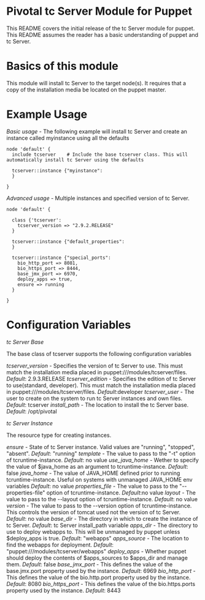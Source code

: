 # Pivotal tc Server Module for Puppet

This README covers the initial release of the tc Server module for puppet. This README assumes the reader has a basic understanding of puppet and tc Server.

# Basics of this module

This module will install tc Server to the target node(s). It requires that a copy of the installation media be located on the puppet master. 

# Example Usage

*Basic usage* - The following example will install tc Server and create an instance called myinstance using all the defaults

```puppet
node 'default' {
  include tcserver    # Include the base tcserver class. This will automatically install tc Server using the defaults

  tcserver::instance {"myinstance":
  }

}
```


*Advanced usage* - Multiple instances and specified version of tc Server.

```puppet
node 'default' {

  class {'tcserver':
    tcserver_version => "2.9.2.RELEASE"
  }

  tcserver::instance {"default_properties":
  }

  tcserver::instance {"special_ports":
    bio_http_port => 8081,
    bio_https_port => 8444,
    base_jmx_port => 6970,
    deploy_apps => true,
    ensure => running
  }

}
```

# Configuration Variables

*tc Server Base*

The base class of tcserver supports the following configuration variables

*tcserver_version* - Specifies the version of tc Server to use. This must match the installation media placed in puppet:///modules/tcserver/files. _Default_: 2.9.3.RELEASE
*tcserver_edition* - Specifies the edition of tc Server to use(standard, developer). This must match the installation media placed in puppet:///modules/tcserver/files. _Default_:developer
*tcserver_user* - The user to create on the system to run tc Server instances and own files. _Default_: tcserver
*install_path* - The location to install the tc Server base. _Default_: /opt/pivotal

*tc Server Instance*

The resource type for creating instances.

*ensure* - State of tc Server instance. Valid values are "running", "stopped", "absent". _Default_: "running"
*template* - The value to pass to the "-t" option of tcruntime-instance. _Default_: no value
*use_java_home* - Wether to specify the value of $java_home as an argument to tcruntime-instance. _Default_: false
*java_home* - The value of JAVA_HOME defined prior to running tcruntime-instance. Useful on systems with unmanaged JAVA_HOME env variables  _Default_: no value
*properties_file* - The value to pass to the "--properties-file" option of tcruntime-instance. _Default_:no value
*layout* - The value to pass to the --layout option of tcruntime-instance. _Default_: no value
*version* - The value to pass to the --version option of tcruntime-instance. This controls the version of tomcat used not the version of tc Server. _Default_: no value
*base_dir* - The directory in which to create the instance of tc Server. _Default_: tc Server install_path variable
*apps_dir* - The directory to use to deploy webapps to. This will be unmanaged by puppet unless $deploy_apps is true. _Default_: "webapps"
*apps_source* - The location to find the webapps for deployment. _Default_: "puppet:///modules/tcserver/webapps"
*deploy_apps* - Whether puppet should deploy the contents of $apps_sources to $apps_dir and manage them. _Default_: false
*base_jmx_port* - This defines the value of the base.jmx.port property used by the instance. _Default_: 6969
*bio_http_port* - This defines the value of the bio.http.port property used by the instance. _Default_: 8080
*bio_https_port* - This defines the value of the bio.https.ports property used by the instance. _Default_: 8443


